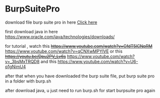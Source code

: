 # BurpSuitePro

download file burp suite pro in here [Click here](https://drive.google.com/drive/folders/19_gUw_kridkSxPXlgCNw4xem-HPW9YLR?usp=share_link)

first download java in here https://www.oracle.com/java/technologies/downloads/

for tutorial , watch this ~~https://www.youtube.com/watch?v=GfdT5lCNpRM~~ https://www.youtube.com/watch?v=qCNXwMPYlVE or this ~~https://youtu.be/Dpu2PV_Lv6s~~ https://www.youtube.com/watch?v=_3bsMxTRQD8 and this https://www.youtube.com/watch?v=U6-q1gNimU4

after that when you have downloaded the burp suite file, put burp suite pro in a folder with burp.sh

after download java, u just need to run burp.sh for start burpsuite pro again
